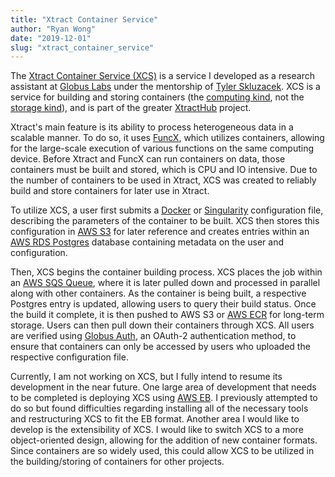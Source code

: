 ```yaml
---
title: "Xtract Container Service"
author: "Ryan Wong"
date: "2019-12-01"
slug: "xtract_container_service"
---
```

The [Xtract Container Service (XCS)](https://github.com/xtracthub/xtract-container-service) is 
a service I developed as a research assistant at [Globus Labs](https://labs.globus.org) under 
the mentorship of [Tyler Skluzacek](https://github.com/tskluzac). XCS is a service for building 
and storing containers (the [computing kind](https://en.wikipedia.org/wiki/OS-level_virtualization), 
not the [storage kind](https://en.wikipedia.org/wiki/Container)), and is part of the greater 
[XtractHub](/projects/xtracthub) project.  
  
Xtract's main feature is its ability to process heterogeneous data in a scalable manner. To do 
so, it uses [FuncX](https://funcx.org), which utilizes containers, allowing for the large-scale 
execution of various functions on the same computing device. Before Xtract and FuncX can run 
containers on data, those containers must be built and stored, which is CPU and IO intensive. 
Due to the number of containers to be used in Xtract, XCS was created to reliably build and 
store containers for later use in Xtract.  
  
To utilize XCS, a user first submits a [Docker](https://www.docker.com) or [Singularity](https://sylabs.io/docs/) 
configuration file, describing the parameters of the container to be built. XCS then stores 
this configuration in [AWS S3](https://aws.amazon.com/s3/) for later reference and creates 
entries within an [AWS RDS Postgres](https://aws.amazon.com/rds/) database containing metadata 
on the user and configuration. 
  
Then, XCS begins the container building process. XCS places the job within an [AWS SQS Queue](https://aws.amazon.com/sqs/), 
where it is later pulled down and processed in parallel along with other containers. As the 
container is being built, a respective Postgres entry is updated, allowing users to query 
their build status. Once the build it complete, it is then pushed to AWS S3 or [AWS ECR](https://aws.amazon.com/ecr/) 
for long-term storage. Users can then pull down their containers through XCS. All users are 
verified using [Globus Auth](https://docs.globus.org/api/auth/specification/), an OAuth-2 
authentication method, to ensure that containers can only be accessed by users who uploaded 
the respective configuration file.
  
Currently, I am not working on XCS, but I fully intend to resume its development in the near 
future. One large area of development that needs to be completed is deploying XCS using 
[AWS EB](https://aws.amazon.com/eb/). I previously attempted to do so but found difficulties 
regarding installing all of the necessary tools and restructuring XCS to fit the EB format. 
Another area I would like to develop is the extensibility of XCS. I would like to switch XCS to 
a more object-oriented design, allowing for the addition of new container formats. Since 
containers are so widely used, this could allow XCS to be utilized in the building/storing of 
containers for other projects. 

